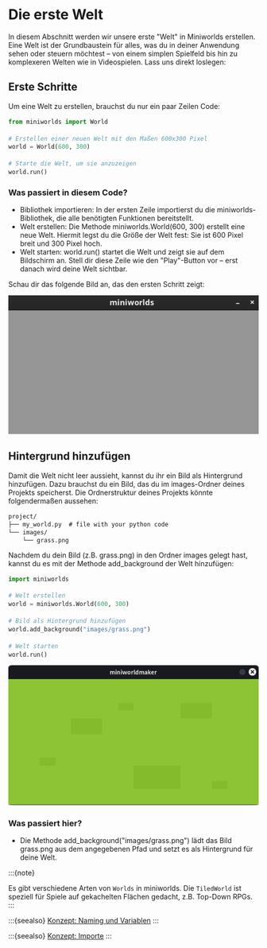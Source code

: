 # Die erste Welt

In diesem Abschnitt werden wir unsere erste "Welt" in Miniworlds erstellen. Eine Welt ist der Grundbaustein für alles, 
was du in deiner Anwendung sehen oder steuern möchtest – von einem simplen Spielfeld bis hin zu komplexeren Welten 
wie in Videospielen. Lass uns direkt loslegen:

## Erste Schritte

Um eine Welt zu erstellen, brauchst du nur ein paar Zeilen Code:

```python
from miniworlds import World

# Erstellen einer neuen Welt mit den Maßen 600x300 Pixel
world = World(600, 300)

# Starte die Welt, um sie anzuzeigen
world.run()
```

### Was passiert in diesem Code?

* Bibliothek importieren: In der ersten Zeile importierst du die miniworlds-Bibliothek, die alle benötigten Funktionen bereitstellt.
* Welt erstellen: Die Methode miniworlds.World(600, 300) erstellt eine neue Welt. 
  Hiermit legst du die Größe der Welt fest: Sie ist 600 Pixel breit und 300 Pixel hoch.
* Welt starten: world.run() startet die Welt und zeigt sie auf dem Bildschirm an. 
  Stell dir diese Zeile wie den "Play"-Button vor – erst danach wird deine Welt sichtbar.

Schau dir das folgende Bild an, das den ersten Schritt zeigt:

![First miniworlds Example](../_images/01firstworld.png)

## Hintergrund hinzufügen

Damit die Welt nicht leer aussieht, kannst du ihr ein Bild als Hintergrund hinzufügen. 
Dazu brauchst du ein Bild, das du im images-Ordner deines Projekts speicherst. 
Die Ordnerstruktur deines Projekts könnte folgendermaßen aussehen:

```
project/
├── my_world.py  # file with your python code
└── images/
    └── grass.png
```

Nachdem du dein Bild (z.B. grass.png) in den Ordner images gelegt hast, 
kannst du es mit der Methode add_background der Welt hinzufügen:

```python
import miniworlds

# Welt erstellen
world = miniworlds.World(600, 300)

# Bild als Hintergrund hinzufügen
world.add_background("images/grass.png")

# Welt starten
world.run()
```
![First miniworlds Example](../_images/pixel_addbackground.png)

### Was passiert hier?

* Die Methode add_background("images/grass.png") lädt das Bild grass.png aus dem angegebenen Pfad und 
  setzt es als Hintergrund für deine Welt.



:::{note}

Es gibt verschiedene Arten von `Worlds` in miniworlds. 
Die `TiledWorld` ist speziell für Spiele auf gekachelten Flächen gedacht, z.B. Top-Down RPGs.
:::

:::{seealso}
[Konzept: Naming und Variablen](../concepts/concept_naming)
:::

:::{seealso}
[Konzept: Importe](../concepts/concept_imports)
:::
